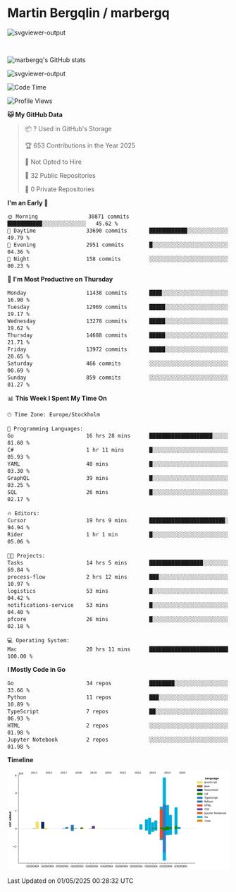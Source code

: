 # Martin Bergqlin / marbergq

![svgviewer-output](https://user-images.githubusercontent.com/2405410/206014777-22d41ecb-c24f-421d-b7d9-bba2cb5bb0de.svg)

<br>

<!--- [![Martin's Week](https://github-readme-stats.vercel.app/api/wakatime?username=marbergq&theme=dark)](https://github.com/anuraghazra/github-readme-stats) -->

![marbergq's GitHub stats](https://github-readme-stats.vercel.app/api?username=marbergq&count_private=true&show_icons=true)

![svgviewer-output](https://wakatime.com/badge/user/3f0a2069-6683-4e19-9a4a-7d21ea815067.svg)

<!--START_SECTION:waka-->
![Code Time](http://img.shields.io/badge/Code%20Time-5%2C049%20hrs%2039%20mins-blue)

![Profile Views](http://img.shields.io/badge/Profile%20Views-0-blue)

**🐱 My GitHub Data** 

> 📦 ? Used in GitHub's Storage 
 > 
> 🏆 653 Contributions in the Year 2025
 > 
> 🚫 Not Opted to Hire
 > 
> 📜 32 Public Repositories 
 > 
> 🔑 0 Private Repositories 
 > 
**I'm an Early 🐤** 

```text
🌞 Morning                30871 commits       ███████████░░░░░░░░░░░░░░   45.62 % 
🌆 Daytime                33690 commits       ████████████░░░░░░░░░░░░░   49.79 % 
🌃 Evening                2951 commits        █░░░░░░░░░░░░░░░░░░░░░░░░   04.36 % 
🌙 Night                  158 commits         ░░░░░░░░░░░░░░░░░░░░░░░░░   00.23 % 
```
📅 **I'm Most Productive on Thursday** 

```text
Monday                   11438 commits       ████░░░░░░░░░░░░░░░░░░░░░   16.90 % 
Tuesday                  12969 commits       █████░░░░░░░░░░░░░░░░░░░░   19.17 % 
Wednesday                13278 commits       █████░░░░░░░░░░░░░░░░░░░░   19.62 % 
Thursday                 14688 commits       █████░░░░░░░░░░░░░░░░░░░░   21.71 % 
Friday                   13972 commits       █████░░░░░░░░░░░░░░░░░░░░   20.65 % 
Saturday                 466 commits         ░░░░░░░░░░░░░░░░░░░░░░░░░   00.69 % 
Sunday                   859 commits         ░░░░░░░░░░░░░░░░░░░░░░░░░   01.27 % 
```


📊 **This Week I Spent My Time On** 

```text
🕑︎ Time Zone: Europe/Stockholm

💬 Programming Languages: 
Go                       16 hrs 28 mins      ████████████████████░░░░░   81.60 % 
C#                       1 hr 11 mins        █░░░░░░░░░░░░░░░░░░░░░░░░   05.93 % 
YAML                     40 mins             █░░░░░░░░░░░░░░░░░░░░░░░░   03.30 % 
GraphQL                  39 mins             █░░░░░░░░░░░░░░░░░░░░░░░░   03.25 % 
SQL                      26 mins             █░░░░░░░░░░░░░░░░░░░░░░░░   02.17 % 

🔥 Editors: 
Cursor                   19 hrs 9 mins       ████████████████████████░   94.94 % 
Rider                    1 hr 1 min          █░░░░░░░░░░░░░░░░░░░░░░░░   05.06 % 

🐱‍💻 Projects: 
Tasks                    14 hrs 5 mins       █████████████████░░░░░░░░   69.84 % 
process-flow             2 hrs 12 mins       ███░░░░░░░░░░░░░░░░░░░░░░   10.97 % 
logistics                53 mins             █░░░░░░░░░░░░░░░░░░░░░░░░   04.42 % 
notifications-service    53 mins             █░░░░░░░░░░░░░░░░░░░░░░░░   04.40 % 
pfcore                   26 mins             █░░░░░░░░░░░░░░░░░░░░░░░░   02.18 % 

💻 Operating System: 
Mac                      20 hrs 11 mins      █████████████████████████   100.00 % 
```

**I Mostly Code in Go** 

```text
Go                       34 repos            ████████░░░░░░░░░░░░░░░░░   33.66 % 
Python                   11 repos            ███░░░░░░░░░░░░░░░░░░░░░░   10.89 % 
TypeScript               7 repos             ██░░░░░░░░░░░░░░░░░░░░░░░   06.93 % 
HTML                     2 repos             ░░░░░░░░░░░░░░░░░░░░░░░░░   01.98 % 
Jupyter Notebook         2 repos             ░░░░░░░░░░░░░░░░░░░░░░░░░   01.98 % 
```



**Timeline**

![Lines of Code chart](https://raw.githubusercontent.com/marbergq/marbergq/main/assets/bar_graph.png)


 Last Updated on 01/05/2025 00:28:32 UTC
<!--END_SECTION:waka-->
